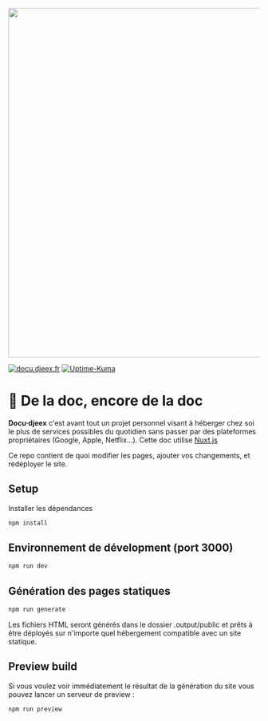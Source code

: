 <p align="center">
<img src="https://git.djeex.fr/Djeex/DjeexLab/raw/branch/main/docs/files/img/global/lab.svg" align="center" width="700">


[![docu.djeex.fr](https://img.shields.io/badge/Docu·djeex-00b0f0?style=for-the-badge&logoColor=white&logo=materialformkdocs)](https://docu.djeex.fr/) [![Uptime-Kuma](https://stats.djeex.fr/api/badge/23/status?style=for-the-badge)](https://docu.djeex.fr/) 

</p>

# 🔧 De la doc, encore de la doc

**Docu·djeex** c'est avant tout un projet personnel visant à héberger chez soi le plus de services possibles du quotidien sans passer par des plateformes propriétaires (Google, Apple, Netflix...). Cette doc utilise [Nuxt.js](https://nuxt.com/)

Ce repo contient de quoi modifier les pages, ajouter vos changements, et redéployer le site.

## Setup

Installer les dépendances

```sh
npm install
```

## Environnement de dévelopment (port 3000)

```sh
npm run dev
```

## Génération des pages statiques

```sh
npm run generate
```

Les fichiers HTML seront générés dans le dossier .output/public et prêts à être déployés sur n'importe quel hébergement compatible avec un site statique.

## Preview build

Si vous voulez voir immédiatement le résultat de la génération du site vous pouvez lancer un serveur de preview :

```sh
npm run preview
```